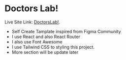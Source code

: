 # Doctors Lab!

Live Site Link: [DoctorsLab!](https://doctors-lab-showvro.netlify.app/).

- Self Create Tamplate inspired from Figma Community
- I use React and also React Router
- I also use Font Awesome
- I use Tailwind CSS to styling this project.
- More section will be update later

